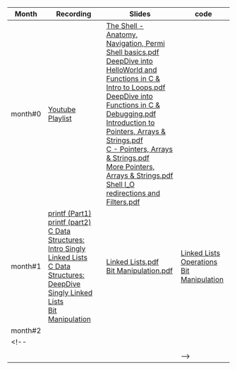 | Month | Recording | Slides | code |
|----------|---------------------------|--------------------|----|
| month#0 | [Youtube Playlist](https://www.youtube.com/playlist?list=PLyYhUzEei28O-EUhVv9EjDegJoD6lbZ1F) | [The Shell - Anatomy, Navigation, Permi](./The%20Shell%20-%20Anatomy,%20Navigation,%20Permissions.pdf) <br> [Shell basics.pdf](./Shell%20basics.pdf) <br> [DeepDive into HelloWorld and Functions in C & Intro to Loops.pdf](DeepDive%20into%20HelloWorld%20and%20Functions%20in%20C%20&%20Intro%20to%20Loops.pdf) <br> [DeepDive into Functions in C & Debugging.pdf](DeepDive%20into%20Functions%20in%20C%20&%20Debugging.pdf) <br> [Introduction to Pointers, Arrays & Strings.pdf](Introduction%20to%20Pointers,%20Arrays%20&%20Strings.pdf) <br> [C - Pointers, Arrays & Strings.pdf](C%20-%20Pointers,%20Arrays%20&%20Strings.pdf) <br> [More Pointers, Arrays & Strings.pdf](./More%20Pointers,%20Arrays%20&%20Strings.pdf) <br> [Shell I_O redirections and Filters.pdf](./Shell%20I_O%20redirections%20and%20Filters.pdf)|  |
| month#1 | [printf (Part1)](https://us06web.zoom.us/rec/share/W8g_i3DclkYvLJqUCv4CNDXBaa_HuOIwKwDa331WDtvDjfi3crY1ReJDWDZN1TmP.EPg2bjZFWY9BBPof) <br> [printf (part2)](https://us06web.zoom.us/rec/share/BZF7H_eBP4wY1RJE7zIgUEGIVaN2herK8c5c1gYTJLVgVFvruu74S2wLXNuMTBU.7GziWKGrFTCFgR7S) <br> [C Data Structures: Intro Singly Linked Lists](https://us06web.zoom.us/rec/share/37SW5EUesawhQ7HOOhiLmHzDpnkC05QJydHGAM10fV9jCHYCOd3N5KlR5JffzPA.S7bta4QAwc3KERNI) <br> [C Data Structures: DeepDive Singly Linked Lists](https://us06web.zoom.us/rec/share/Mju3KveD-o5N9pUa6Nsr98mgAB_Lx4SMgUOCQyXq3KJdOU6fwOV25KN7gnjPCBfu.d2ClknUlQce1JalA) <br> [Bit Manipulation](https://us06web.zoom.us/rec/share/-jSxLpZGo66glrtvkqnJfh3_V6Q8WdGUu6IWiuDIG3Jl7hvuYFVu8-wDta79laUJ.HZ6vqWLyi3ZsJVT-)| [Linked Lists.pdf](./Linked%20Lists.pdf) <br> [Bit Manipulation.pdf](./Bit%20Manipulation.pdf) | [Linked Lists Operations](./LinkedLists/) <br> [Bit Manipulation](./BitMan/) <br> |
| month#2  |  |  |
<!-- |  |  |  |
|  |  |  |
|  |  |  | -->
